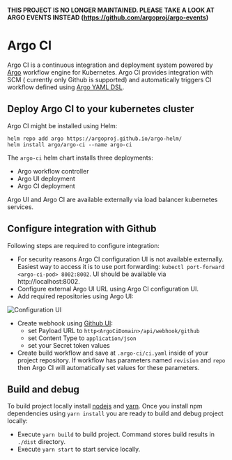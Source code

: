**THIS PROJECT IS NO LONGER MAINTAINED. PLEASE TAKE A LOOK AT ARGO EVENTS INSTEAD (https://github.com/argoproj/argo-events)**

# Argo CI

Argo CI is a continuous integration and deployment system powered by [Argo](http://argoproj.io) workflow engine for Kubernetes. Argo CI provides integration with SCM
( currently only Github is supported) and automatically triggers CI workflow defined using [Argo YAML DSL](https://applatix.com/open-source/argo/docs/argo_v2_yaml.html).

## Deploy Argo CI to your kubernetes cluster

Argo CI might be installed using Helm:

```
helm repo add argo https://argoproj.github.io/argo-helm/
helm install argo/argo-ci --name argo-ci
```

The `argo-ci` helm chart installs three deployments:
- Argo workflow controller
- Argo UI deployment
- Argo CI deployment

Argo UI and Argo CI are available externally via load balancer kubernetes services.

## Configure integration with Github

Following steps are required to configure integration:

* For security reasons Argo CI configuration UI is not available externally. Easiest way to access it is to use port forwarding: `kubectl port-forward <argo-ci-pod> 8002:8002`.
UI should be available via http://localhost:8002.
* Configure external Argo UI URL using Argo CI configuration UI.
* Add required repositories using Argo UI:

![Configuration UI](docs/configuration.png "Configuration UI")

* Create webhook using [Github UI](https://developer.github.com/webhooks/creating/#setting-up-a-webhook):
  * set Payload URL to `http<ArgoCiDomain>/api/webhook/github`
  * set Content Type to `application/json`
  * set your Secret token values
* Create build workflow and save at `.argo-ci/ci.yaml` inside of your project repository. If workflow has parameters named `revision` and `repo` then Argo CI will automatically set values for these parameters.

## Build and debug

To build project locally install [nodejs](https://nodejs.org) and [yarn](https://yarnpkg.com). Once you install npm dependencies using `yarn install` you are ready to build and
debug project locally:

* Execute `yarn build` to build project. Command stores build results in `./dist` directory.
* Execute `yarn start` to start service locally.

